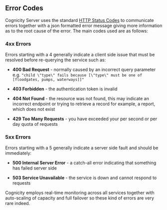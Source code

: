 ## Error Codes

Cognicity Server uses the standard [HTTP Status Codes](https://en.wikipedia.org/wiki/List_of_HTTP_status_codes) to communicate errors together with a json formatted error message giving more information as to the root cause of the error.  The main codes used are as follows:

### 4xx Errors

Errors starting with a 4 generally indicate a client side issue that must be resolved before re-querying the service such as:

* **400 Bad Request** - normally caused by an incorrect query parameter e.g. `"child \"type\" fails because [\"type\" must be one of [floodgates, pumps, waterways]]"`

* **403 Forbidden** - the authentication token is invalid

* **404 Not Found** - the resource was not found, this may indicate an incorrect endpoint or trying to retrieve a record for example, a report, which does not exist

* **429 Too Many Requests** - you have exceeded your per second or per day quota of requests


### 5xx Errors

Errors starting with a 5 generally indicate a server side fault and should be immediately:

* **500 Internal Server Error** - a catch-all error indicating that something has failed server side

* **503 Service Unavailable** - the service is down and cannot respond to requests

Cognicity employs real-time monitoring across all services together with auto-scaling of capacity and full failover so these kind of errors are very rare indeed.
